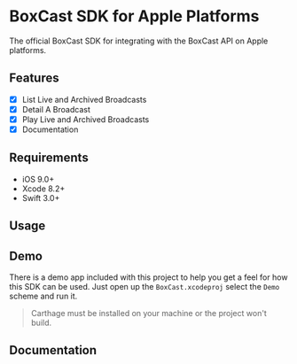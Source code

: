 # BoxCast SDK for Apple Platforms

The official BoxCast SDK for integrating with the BoxCast API on Apple platforms.

## Features

- [x] List Live and Archived Broadcasts
- [x] Detail A Broadcast
- [x] Play Live and Archived Broadcasts
- [x] Documentation

## Requirements

- iOS 9.0+
- Xcode 8.2+
- Swift 3.0+

## Usage

## Demo

There is a demo app included with this project to help you get a feel for how this SDK can be used. Just open up the `BoxCast.xcodeproj` select the `Demo` scheme and run it.

> Carthage must be installed on your machine or the project won't build.

## Documentation
